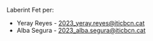 Laberint
Fet per:
  - Yeray Reyes - 2023_yeray.reyes@iticbcn.cat 
  - Alba Segura - 2023_alba.segura@iticbcn.cat
